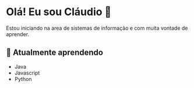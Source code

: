 # Olá! Eu sou Cláudio 👋

Estou iniciando na area de sistemas de informação e com muita vontade de aprender.


## 🌱 Atualmente aprendendo

- Java
- Javascript
- Python


